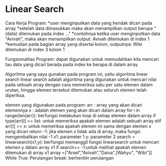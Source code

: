 # Linear Search

Cara Kerja Program:
*user menginputkan data yang hendak dicari pada array
*setelah data dimasukkan maka akan menampilkan output berupa "(data) ditemukan pada index ..."
*contohnya ketika user menginputkan data "Avivah", maka akan menampilkan output: Avivah ditemukan di index 1
*kemudian pada bagian array yang disertai kolom, outputnya: Wibi ditemukan di index 3 kolom 1

Fungsionalitas Program:
dapat digunakan untuk memudahkan kita mencari tau data yang dicari berada pada index ke berapa di dalam array

Algoritma yang saya gunakan pada program ini, yaitu algoritma linear search 
linear search adalah algoritma yang digunakan untuk mencari nilai pada sebuah array dengan cara memeriksa satu per satu elemen dalam urutan, hingga elemen tersebut ditemukan atau seluruh elemen telah diperiksa.

elemen yang digunakan pada program:
arr : array yang akan dicari elemennya 
x : adalah elemen yang akan dicari dalam array
for i in range(len(arr)): berfungsi melakukan loop di setiap elemen dalam array 
if type(arr[i] == list: untuk memeriksa apakah elemen adalah sebuah array
elif arr[i] == x: untuk memeriksa apakah elemen ini sama dengan elemen x yang dicari 
return -1: jika elemen x tidak ada di array, maka fungsi mengembalikan nilai -1
x1: parameter 1
y: parameter 2
search = linearsearch(x1,y): berfungsi memanggil fungsi linearsearch untuk mencari elemen y dalam array x1
if search== -1:untuk melihat apakah elemen ditemukan di array x1
array =["Arsel","Avivah","Daiva",[Wahyu", "Wibi"]]
While True: Perulangan 
break: berhentiin perulangan


